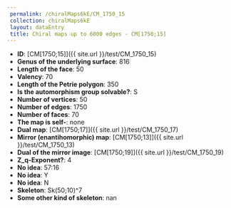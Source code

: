 ```yaml
--- 
 permalink: /chiralMaps6kE/CM_1750_15 
 collection: chiralMaps6kE
 layout: dataEntry
 title: Chiral maps up to 6000 edges - CM[1750;15]
---
```


- **ID**: [CM[1750;15]]({{ site.url }}/test/CM_1750_15)
- **Genus of the underlying surface**: 816
- **Length of the face**: 50
- **Valency**: 70
- **Length of the Petrie polygon**: 350
- **Is the automorphism group solvable?**: S
- **Number of vertices**: 50
- **Number of edges**: 1750
- **Number of faces**: 70
- **The map is self-**: none
- **Dual map**: [CM[1750;17]]({{ site.url }}/test/CM_1750_17)
- **Mirror (enantihomorphic) map**: [CM[1750;13]]({{ site.url }}/test/CM_1750_13)
- **Dual of the mirror image**: [CM[1750;19]]({{ site.url }}/test/CM_1750_19)
- **Z_q-Exponent?**: 4
- **No idea**:  57:16
- **No idea**: Y
- **No idea**: N
- **Skeleton**: Sk(50;10)^7
- **Some other kind of skeleton**: nan

